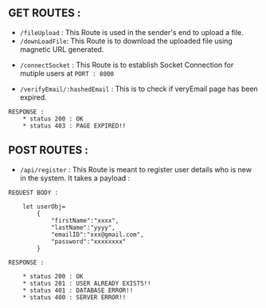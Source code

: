 ## GET ROUTES :

- `/fileUpload` : This Route is used in the sender's end to upload a file.
- `/downLoadFile`: This Route is to download the uploaded file using magnetic URL generated.

* `/connectSocket` : This Route is to establish Socket Connection for mutiple users at `PORT : 8000`

* `/verifyEmail/:hashedEmail` : This is to check if veryEmail page has been expired.

```
RESPONSE :
    * status 200 : OK
    * status 403 : PAGE EXPIRED!!

```

## POST ROUTES :

- `/api/register` : This Route is meant to register user details who is new in the system. It takes a payload :

```
REQUEST BODY :

    let userObj=
        {
            "firstName":"xxxx",
            "lastName":"yyyy",
            "emailID":"xxx@gmail.com",
            "password":"xxxxxxxx"
        }

RESPONSE :

    * status 200 : OK
    * status 201 : USER ALREADY EXISTS!!
    * status 401 : DATABASE ERROR!!
    * status 400 : SERVER ERROR!!


```
